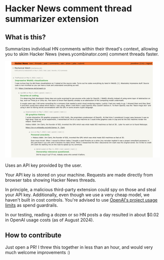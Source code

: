 # Hacker News comment thread summarizer extension

## What is this?

Summarizes individual HN comments within their thread's context, allowing you to skim Hacker News (news.ycombinator.com) comment threads faster.

![screenshot.png](screenshot.png)

Uses an API key provided by the user.

Your API key is stored on your machine. Requests are made directly from browser tabs showing Hacker News threads.

In principle, a malicious third-party extension could spy on those and steal your API key. Additionally, even though we use a very cheap model, we haven't built in cost controls. You're advised to use [OpenAI's project usage limits](https://help.openai.com/en/articles/9186755-managing-your-work-in-the-api-platform-with-projects#h_d2c8f84ece) as spend guardrails.
  
In our testing, reading a dozen or so HN posts a day resulted in about $0.02 in OpenAI usage costs (as of August 2024).

## How to contribute

Just open a PR! I threw this together in less than an hour, and would very much welcome improvements :)
